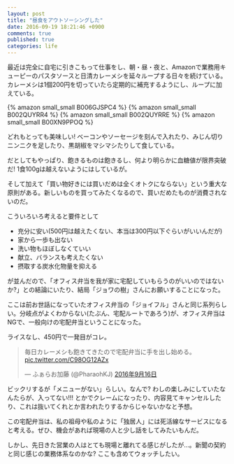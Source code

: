 ```yaml
---
layout: post
title: "昼食をアウトソーシングした"
date: 2016-09-19 18:21:46 +0900
comments: true
published: true
categories: life
---
```


最近は完全に自宅に引きこもって仕事をし、朝・昼・夜と、Amazonで業務用キューピーのパスタソースと日清カレーメシを延々ループする日々を続けている。カレーメシは1個200円を切っていたら定期的に補充するようにし、ループに加えている。

{% amazon small_small B006GJSPC4 %}
{% amazon small_small B002QUYRR4 %}
{% amazon small_small B002QUYRRE %}
{% amazon small_small B00XN9PPOQ %}

どれもとっても美味しい! ベーコンやソーセージを刻んで入れたり、みじん切りニンニクを足したり、黒胡椒をマシマシたりして食している。

だとしてもやっぱり、飽きるものは飽きるし、何より明らかに血糖値が限界突破だ! 1食100gは越えないようにはしているが。

そして加えて「買い物好きには買いだめは全くオトクにならない」という重大な原則がある。新しいものを買ってみたくなるので、買いだめたものが消費されないのだ。

こういろいろ考えると要件として

- 充分に安い(500円は越えたくない、本当は300円以下ぐらいがいいんだが)
- 家から一歩も出ない
- 洗い物もほぼしなくていい
- 献立、バランスも考えたくない
- 摂取する炭水化物量を抑える

が並んだので、「オフィス弁当を我が家に宅配していもらうのがいいのではないか?」との結論にいたり、結局「ジョワの樹」さんにお願いすることになった。

ここは前お世話になっていたオフィス弁当の「ジョイフル」さんと同じ系列らしい。分岐点がよくわからない(たぶん、宅配ルートであろう)が、オフィス弁当はNGで、一般向けの宅配弁当ということになった。

ライスなし、450円で一発目がコレ。

<blockquote class="twitter-tweet" data-lang="ja"><p lang="ja" dir="ltr">毎日カレーメシも飽きてきたので宅配弁当に手を出し始める。 <a href="https://t.co/C98OG12AZx">pic.twitter.com/C98OG12AZx</a></p>&mdash; ふぁらお加藤 (@PharaohKJ) <a href="https://twitter.com/PharaohKJ/status/776625257188761601">2016年9月16日</a></blockquote> <script async src="//platform.twitter.com/widgets.js" charset="utf-8"></script>

ビックリするが「メニューがない」らしい。なんで? わしの楽しみにしていたなんたらが、入ってない!!! とかでクレームになったり、内容見てキャンセルしたり、これは抜いてくれとか言われたりするからじゃないかなと予想。

この宅配弁当は、私の祖母や私のように「独居人」には死活線なサービスになると考える。ぜひ、機会があれば現場の人と少し話をしてみたいもんだ。

しかし、先日きた営業の人はとても現場と離れてる感じがしたが…。新聞の契約と同じ感じの業務体系なのかな? ここも含めてウォッチしたい。
